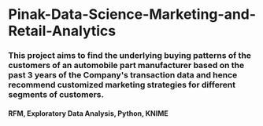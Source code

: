 # Pinak-Data-Science-Marketing-and-Retail-Analytics


### This project aims to find the underlying buying patterns of the customers of an automobile part manufacturer based on the past 3 years of the Company's transaction data and hence recommend customized marketing strategies for different segments of customers.

#### RFM, Exploratory Data Analysis, Python, KNIME
